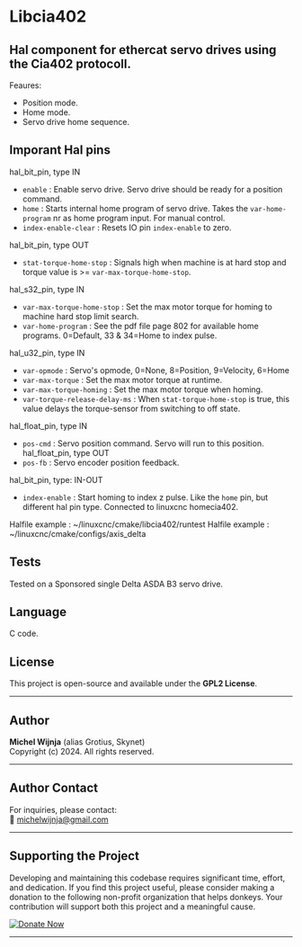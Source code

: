 # Libcia402

## Hal component for ethercat servo drives using the Cia402 protocoll.

Feaures:
- Position mode.
- Home mode.
- Servo drive home sequence.

## Imporant Hal pins
hal_bit_pin, type IN
- `enable`                      : Enable servo drive. Servo drive should be ready for a position command.
- `home`                        : Starts internal home program of servo drive. Takes the `var-home-program` nr as home program input. For manual control.
- `index-enable-clear`          : Resets IO pin `index-enable` to zero.

hal_bit_pin, type OUT
- `stat-torque-home-stop`       : Signals high when machine is at hard stop and torque value is >= `var-max-torque-home-stop`.

hal_s32_pin, type IN
- `var-max-torque-home-stop`    : Set the max motor torque for homing to machine hard stop limit search.
- `var-home-program`            : See the pdf file page 802 for available home programs. 0=Default, 33 & 34=Home to index pulse.

hal_u32_pin, type IN
- `var-opmode`                  : Servo's opmode, 0=None, 8=Position, 9=Velocity, 6=Home
- `var-max-torque`              : Set the max motor torque at runtime.
- `var-max-torque-homing`       : Set the max motor torque when homing.
- `var-torque-release-delay-ms` : When `stat-torque-home-stop` is true, this value delays the torque-sensor from switching to off state.

hal_float_pin, type IN
- `pos-cmd`                     : Servo position command. Servo will run to this position.
hal_float_pin, type OUT
- `pos-fb`                      : Servo encoder position feedback.  

hal_bit_pin, type: IN-OUT
- `index-enable`                : Start homing to index z pulse. Like the `home` pin, but different hal pin type. Connected to linuxcnc homecia402.

Halfile example : ~/linuxcnc/cmake/libcia402/runtest
Halfile example : ~/linuxcnc/cmake/configs/axis_delta

## Tests

Tested on a Sponsored single Delta ASDA B3 servo drive. 

## Language

C code.

## License

This project is open-source and available under the **GPL2 License**.

---

## Author

**Michel Wijnja** (alias Grotius, Skynet)  
Copyright (c) 2024. All rights reserved.

---

## Author Contact

For inquiries, please contact:  
📧 [michelwijnja@gmail.com](mailto:michelwijnja@gmail.com)

---

## Supporting the Project

Developing and maintaining this codebase requires significant time, effort, and dedication. If you find this project useful, please consider making a donation to the following non-profit organization that helps donkeys. Your contribution will support both this project and a meaningful cause.

<a href="https://www.oscarsplace.org/welcome" target="_blank">
  <img src="https://img.shields.io/badge/Donate-Now-blue" alt="Donate Now">
</a>

---
